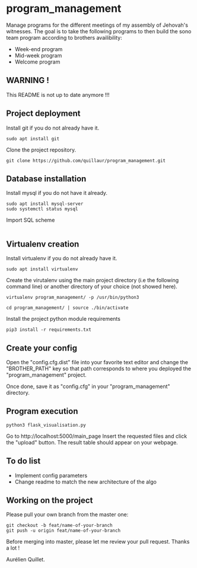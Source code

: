# program_management
Manage programs for the different meetings of my assembly of Jehovah's witnesses.
The goal is to take the following programs to then build the sono team program according to brothers availibility:
- Week-end program 
- Mid-week program 
- Welcome program 

## WARNING !
This README is not up to date anymore !!!

## Project deployment
Install git if you do not already have it.
```shell
sudo apt install git
```

Clone the project repository.
```shell
git clone https://github.com/quillaur/program_management.git
```

## Database installation
Install mysql if you do not have it already.
```shell
sudo apt install mysql-server
sudo systemctl status mysql
```

Import SQL scheme
```shell

```

## Virtualenv creation
Install virtualenv if you do not already have it. 
```shell
sudo apt install virtualenv
```

Create the virutalenv using the main project directory (i.e the following command line) or another directory of your choice (not showed here).
```shell
virtualenv program_management/ -p /usr/bin/python3
```
```shell
cd program_management/ | source ./bin/activate
```

Install the project python module requirements
```shell
pip3 install -r requirements.txt
```

## Create your config
Open the "config.cfg.dist" file into your favorite text 
editor and change the "BROTHER_PATH" key so that path 
corresponds to where you deployed 
the "program_management" project.

Once done, save it as "config.cfg" in your 
"program_management" directory.

## Program execution
```shell
python3 flask_visualisation.py
```

Go to http://localhost:5000/main_page
Insert the requested files and click the "upload" button.
The result table should appear on your webpage.

## To do list
- Implement config parameters
- Change readme to match the new architecture of the algo


## Working on the project
Please pull your own branch from the master one:
```shell
git checkout -b feat/name-of-your-branch
git push -u origin feat/name-of-your-branch
```
Before merging into master, please let me review your pull request.
Thanks a lot ! 

Aurélien Quillet.